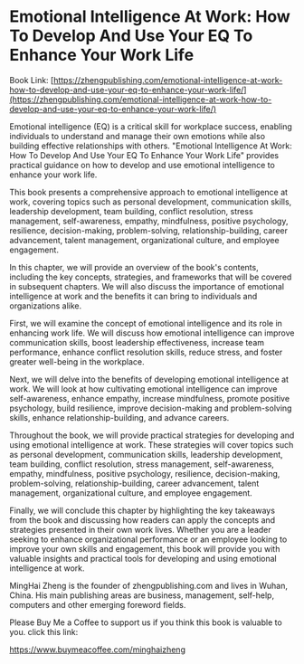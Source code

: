 # Emotional Intelligence At Work: How To Develop And Use Your EQ To Enhance Your Work Life

Book Link: [https://zhengpublishing.com/emotional-intelligence-at-work-how-to-develop-and-use-your-eq-to-enhance-your-work-life/](https://zhengpublishing.com/emotional-intelligence-at-work-how-to-develop-and-use-your-eq-to-enhance-your-work-life/)

Emotional intelligence (EQ) is a critical skill for workplace success, enabling individuals to understand and manage their own emotions while also building effective relationships with others. "Emotional Intelligence At Work: How To Develop And Use Your EQ To Enhance Your Work Life" provides practical guidance on how to develop and use emotional intelligence to enhance your work life.

This book presents a comprehensive approach to emotional intelligence at work, covering topics such as personal development, communication skills, leadership development, team building, conflict resolution, stress management, self-awareness, empathy, mindfulness, positive psychology, resilience, decision-making, problem-solving, relationship-building, career advancement, talent management, organizational culture, and employee engagement.

In this chapter, we will provide an overview of the book's contents, including the key concepts, strategies, and frameworks that will be covered in subsequent chapters. We will also discuss the importance of emotional intelligence at work and the benefits it can bring to individuals and organizations alike.

First, we will examine the concept of emotional intelligence and its role in enhancing work life. We will discuss how emotional intelligence can improve communication skills, boost leadership effectiveness, increase team performance, enhance conflict resolution skills, reduce stress, and foster greater well-being in the workplace.

Next, we will delve into the benefits of developing emotional intelligence at work. We will look at how cultivating emotional intelligence can improve self-awareness, enhance empathy, increase mindfulness, promote positive psychology, build resilience, improve decision-making and problem-solving skills, enhance relationship-building, and advance careers.

Throughout the book, we will provide practical strategies for developing and using emotional intelligence at work. These strategies will cover topics such as personal development, communication skills, leadership development, team building, conflict resolution, stress management, self-awareness, empathy, mindfulness, positive psychology, resilience, decision-making, problem-solving, relationship-building, career advancement, talent management, organizational culture, and employee engagement.

Finally, we will conclude this chapter by highlighting the key takeaways from the book and discussing how readers can apply the concepts and strategies presented in their own work lives. Whether you are a leader seeking to enhance organizational performance or an employee looking to improve your own skills and engagement, this book will provide you with valuable insights and practical tools for developing and using emotional intelligence at work.

MingHai Zheng is the founder of zhengpublishing.com and lives in Wuhan, China. His main publishing areas are business, management, self-help, computers and other emerging foreword fields.

Please Buy Me a Coffee to support us if you think this book is valuable to you. click this link:

https://www.buymeacoffee.com/minghaizheng
